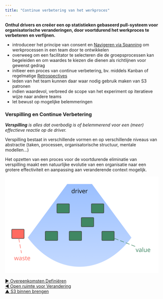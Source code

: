 ```yaml
---
title: "Continue verbetering van het werkproces"
---
```



<strong>Onthul drivers en creëer een op statistieken gebaseerd pull-systeem voor organisatorische veranderingen, door voortdurend het werkproces te verbeteren en verfijnen.</strong>

- introduceer het principe van consent en [Navigeren via Spanning](navigate-via-tension.html) om werkprocessen in een team door te ontwikkelen
- overweeg om een facilitator te selecteren die de groepsprocessen kan begeleiden en om waardes te kiezen die dienen als richtlijnen voor gewenst gedrag
- initieer een proces van continue verbetering, bv. middels Kanban of regelmatige [Retrospectives](retrospective.html)
- leden van het team kunnen daar waar nodig gebruik maken van S3 patronen
- indien waardevol, verbreed de scope van het experiment op iteratieve wijze naar andere teams
- let bewust op mogelijke belemmeringen

### Verspilling en Continue Verbetering

_**Verspilling** is alles dat overbodig is of belemmerend voor een (meer) effectieve reactie op de driver._

Verspilling bestaat in verschillende vormen en op verschillende niveaus van abstractie (taken, processen, organisatorische structuur, mentale modellen...)

Het opzetten van een proces voor de voortdurende eliminatie van verspilling maakt een natuurlijke evolutie van een organisatie naar een grotere effectiviteit en aanpassing aan veranderende context mogelijk.

![Drivers, waarde en verspilling](img/workflow-and-value/drivers-value-waste.png)

[&#9654; Overeenkomsten Definiëren](defining-agreements.html)<br/>[&#9664; Open ruimte voor Verandering](open-space-for-change.html)<br/>[&#9650; S3 binnen brengen](bringing-in-s3.html)

